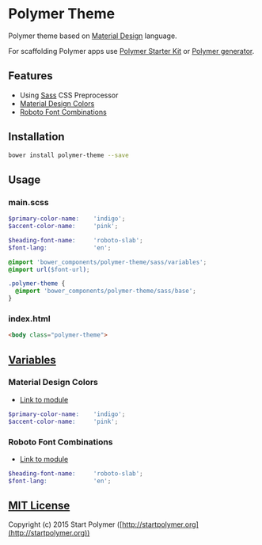 # Polymer Theme

Polymer theme based on
[Material Design](http://www.google.com/design/spec/material-design/introduction.html) language.

For scaffolding Polymer apps use [Polymer Starter Kit](https://github.com/StartPolymer/polymer-starter-kit)
or [Polymer generator](https://github.com/yeoman/generator-polymer).

## Features

- Using [Sass](http://sass-lang.com) CSS Preprocessor
- [Material Design Colors](http://www.google.com/design/spec/style/color.html#color-color-palette)
- [Roboto Font Combinations](https://github.com/StartPolymer/polymer-theme/wiki/Roboto-Font-Combinations)

## Installation

```sh
bower install polymer-theme --save
```

## Usage

### main.scss

```scss
$primary-color-name:    'indigo';
$accent-color-name:     'pink';

$heading-font-name:     'roboto-slab';
$font-lang:             'en';

@import 'bower_components/polymer-theme/sass/variables';
@import url($font-url);

.polymer-theme {
  @import 'bower_components/polymer-theme/sass/base';
}
```

### index.html

```html
<body class="polymer-theme">
```

## [Variables](https://github.com/StartPolymer/polymer-theme/blob/master/sass/variables.scss)

### Material Design Colors

- [Link to module](https://github.com/StartPolymer/polymer-theme/blob/master/sass/modules/material-colors.scss)

```scss
$primary-color-name:    'indigo';
$accent-color-name:     'pink';
```

### Roboto Font Combinations

- [Link to module](https://github.com/StartPolymer/polymer-theme/blob/master/sass/modules/roboto-fonts.scss)

```scss
$heading-font-name:     'roboto-slab';
$font-lang:             'en';
```

## [MIT License](https://github.com/StartPolymer/polymer-theme/blob/master/LICENSE)

Copyright (c) 2015 Start Polymer ([http://startpolymer.org](http://startpolymer.org))
